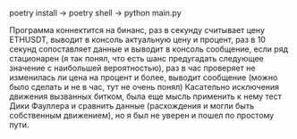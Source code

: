 poetry install -> 
poetry shell -> 
python main.py

Программа коннектится на бинанс, раз в секунду считывает цену ETHUSDT, 
выводит в консоль актуальную цену и процент, раз в 10 секунд сопоставляет данные
и выводит в консоль сообщение, если ряд стационарен
(я так понял, что есть шанс предугадать следующее значение с наибольшей вероятностью),
раз в час проверяет не изменилась ли цена на процент и более, выводит сообщение
(можно было сделать и не в час, тут не очень понял)
Касательно исключения движения вызванных битком, была еще мысль применить к нему тест
Дики Фауллера и сравнить данные (расхождения и могли быть собственным движением),
но я был не уверен и пошел по простому пути.  
